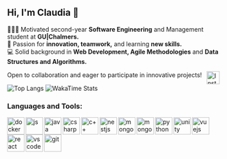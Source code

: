 ## Hi, I'm Claudia 👋

👩🏼‍💻 Motivated second-year **Software Engineering** and Management student at **GU|Chalmers.**
<br>
👾 Passion for **innovation, teamwork,** and learning **new skills.**
<br>
💻 Solid background in **Web Development, Agile Methodologies** and **Data Structures and Algorithms.**

Open to collaboration and eager to participate in innovative projects! [<img align="right" alt="Inst" width="30px" src="https://cdn.jsdelivr.net/gh/devicons/devicon/icons/linkedin/linkedin-original.svg" style="padding-right:10px;" />](https://www.linkedin.com/in/csev)

![Top Langs](https://github-readme-stats.vercel.app/api/top-langs/?username=clausevilla&layout=compact)
![WakaTime Stats](https://github-readme-stats.vercel.app/api/wakatime?username=clausevilla)

### Languages and Tools:

<img align="left" alt="docker" width="40px" src="https://cdn.jsdelivr.net/gh/devicons/devicon@latest/icons/docker/docker-original-wordmark.svg" />
<img align="left" alt="js" width="40px" src="https://cdn.jsdelivr.net/gh/devicons/devicon@latest/icons/javascript/javascript-original.svg" />
<img align="left" alt="java" width="40px" src="https://cdn.jsdelivr.net/gh/devicons/devicon@latest/icons/java/java-original-wordmark.svg" />
<img align="left" alt="csharp" width="40px" src="https://cdn.jsdelivr.net/gh/devicons/devicon@latest/icons/csharp/csharp-original.svg" />
<img align="left" alt="c++" width="40px" src="https://cdn.jsdelivr.net/gh/devicons/devicon@latest/icons/cplusplus/cplusplus-original.svg" />
<img align="left" alt="nestjs" width="40px" src="https://cdn.jsdelivr.net/gh/devicons/devicon@latest/icons/nestjs/nestjs-original.svg" />
<img align="left" alt="mongoose" width="40px" src="https://cdn.jsdelivr.net/gh/devicons/devicon@latest/icons/mongoose/mongoose-original-wordmark.svg" />
<img align="left" alt="mongodb" width="40px" src="https://cdn.jsdelivr.net/gh/devicons/devicon@latest/icons/mongodb/mongodb-original-wordmark.svg" />
<img align="left" alt="python" width="40px" src="https://cdn.jsdelivr.net/gh/devicons/devicon@latest/icons/python/python-original-wordmark.svg" />
<img align="left" alt="unity" width="40px" src="https://cdn.jsdelivr.net/gh/devicons/devicon@latest/icons/unity/unity-original.svg" />
<img align="left" alt="vuejs" width="40px" src="https://cdn.jsdelivr.net/gh/devicons/devicon@latest/icons/vuejs/vuejs-original-wordmark.svg" />
<img align="left" alt="react" width="40px" src="https://cdn.jsdelivr.net/gh/devicons/devicon@latest/icons/react/react-original.svg" />
<img align="left" alt="vscode" width="40px" src="https://cdn.jsdelivr.net/gh/devicons/devicon@latest/icons/vscode/vscode-original.svg" />
<i align="left" alt="ts" width="40px" class="devicon-typescript-plain colored"></i>         
<img align="left" alt="git" width="40px" src="https://cdn.jsdelivr.net/gh/devicons/devicon@latest/icons/git/git-original.svg" />
          
          
          
          
          
          
          


          

          
          
          
          
          
          
          
          

          
